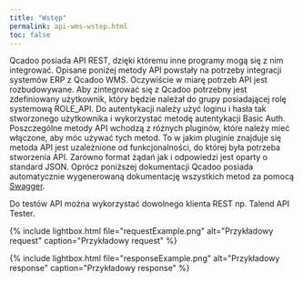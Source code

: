 ```yaml
---
title: "Wstęp"
permalink: api-wms-wstep.html
toc: false
---
```


Qcadoo posiada API REST, dzięki któremu inne programy mogą się z nim integrować. Opisane poniżej metody API powstały na potrzeby
integracji systemów ERP z Qcadoo WMS. Oczywiście w miarę potrzeb API jest rozbudowywane. Aby zintegrować się z Qcadoo potrzebny 
jest zdefiniowany użytkownik, który będzie należał do grupy posiadającej rolę systemową ROLE_API. Do autentykacji należy użyć loginu 
i hasła tak stworzonego użytkownika i wykorzystać metodę autentykacji Basic Auth. Poszczególne metody API wchodzą z różnych pluginów, 
które należy mieć włączone, aby móc używać tych metod. To w jakim pluginie znajduje się metoda API jest uzależnione od funkcjonalności, 
do której była potrzeba stworzenia API. Zarówno format żądań jak i odpowiedzi jest oparty o standard JSON. Oprócz poniższej dokumentacji 
Qcadoo posiada automatycznie wygenerowaną dokumentację wszystkich metod za pomocą [Swagger](http://swagger.qcadoo.org/).

Do testów API można wykorzystać dowolnego klienta REST np. Talend API Tester.

{% include lightbox.html file="requestExample.png" alt="Przykładowy request" caption="Przykładowy request" %}

{% include lightbox.html file="responseExample.png" alt="Przykładowy response" caption="Przykładowy response" %}
